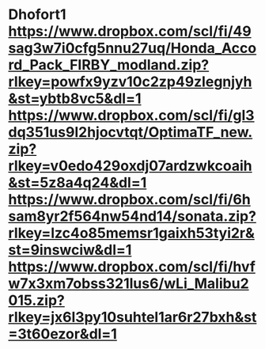 # Dhofort1                                                                  https://www.dropbox.com/scl/fi/49sag3w7i0cfg5nnu27uq/Honda_Accord_Pack_FIRBY_modland.zip?rlkey=powfx9yzv10c2zp49zlegnjyh&st=ybtb8vc5&dl=1                                                                  https://www.dropbox.com/scl/fi/gl3dq351us9l2hjocvtqt/OptimaTF_new.zip?rlkey=v0edo429oxdj07ardzwkcoaih&st=5z8a4q24&dl=1                                                                   https://www.dropbox.com/scl/fi/6hsam8yr2f564nw54nd14/sonata.zip?rlkey=lzc4o85memsr1gaixh53tyi2r&st=9inswciw&dl=1                                                                   https://www.dropbox.com/scl/fi/hvfw7x3xm7obss321lus6/wLi_Malibu2015.zip?rlkey=jx6l3py10suhtel1ar6r27bxh&st=3t60ezor&dl=1
